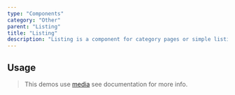 ```yaml
---
type: "Components"
category: "Other"
parent: "Listing"
title: "Listing"
description: "Listing is a component for category pages or simple listing."
---
```


## Usage

> This demos use [media](/components/media) see documentation for more info.

<demo>
  <div class="gatsby_demo_item" data-iframe="demos/components/listing/usage">
  </div>
</demo>
